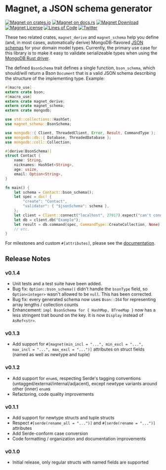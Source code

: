 # Magnet, a JSON schema generator

[![Magnet on crates.io](https://img.shields.io/crates/v/magnet_schema.svg)](https://crates.io/crates/magnet_schema)
[![Magnet on docs.rs](https://docs.rs/magnet_schema/badge.svg)](https://docs.rs/magnet_schema)
[![Magnet Download](https://img.shields.io/crates/d/magnet_schema.svg)](https://crates.io/crates/magnet_schema)
[![Magnet License](https://img.shields.io/badge/license-MIT-blue.svg)](https://github.com/H2CO3/magnet/blob/master/LICENSE.txt)
[![Lines of Code](https://tokei.rs/b1/github/H2CO3/magnet)](https://github.com/Aaronepower/tokei)
[![Twitter](https://img.shields.io/badge/twitter-@H2CO3_iOS-blue.svg?style=flat&colorB=64A5DE&label=Twitter)](http://twitter.com/H2CO3_iOS)

These two related crates, `magnet_derive` and `magnet_schema` help you define (and, in most cases, automatically derive) MongoDB-flavored [JSON schemas](https://docs.mongodb.com/manual/reference/operator/query/jsonSchema/#extensions) for your domain model types. Currently, the primary use case for this library is to make it easy to validate serializeable types when using the [MongoDB Rust driver](https://docs.rs/mongodb/).

The defined `BsonSchema` trait defines a single function, `bson_schema`, which should/will return a Bson `Document` that is a valid JSON schema describing the structure of the implementing type. Example:

```rust
#[macro_use]
extern crate bson;
#[macro_use]
extern crate magnet_derive;
extern crate magnet_schema;
extern crate mongodb;

use std::collections::HashSet;
use magnet_schema::BsonSchema;

use mongodb::{ Client, ThreadedClient, Error, Result, CommandType };
use mongodb::db::{ Database, ThreadedDatabase };
use mongodb::coll::Collection;

#[derive(BsonSchema)]
struct Contact {
    name: String,
    nicknames: HashSet<String>,
    age: usize,
    email: Option<String>,
}

fn main() {
    let schema = Contact::bson_schema();
    let spec = doc! {
        "create": "Contact",
        "validator": { "$jsonSchema": schema },
    };
    let client = Client::connect("localhost", 27017).expect("can't connect to mongod");
    let db = client.db("Example");
    let result = db.command(spec, CommandType::CreateCollection, None).expect("network error");
    // etc.
}
```

For milestones and custom `#[attributes]`, please see the [documentation](https://docs.rs/magnet_schema).

## Release Notes

### v0.1.4

* Unit tests and a test suite have been added.
* Bug fix: `Option::bson_schema()` didn't handle the `bsonType` field, so `Option<integer>` wasn't allowed to be `null`. This has been corrected.
* Bug fix: every generated schema now uses `Bson::I64` for representing array lengths / collection counts
* Enhancement: `impl BsonSchema for { HashMap, BTreeMap }` now has a less stringent trait bound on the key. It is now `Display` instead of `AsRef<str>`.

### v0.1.3

* Add support for `#[magnet(min_incl = "...", min_excl = "...", max_incl = "...", max_excl = "...")]` attributes on struct fields (named as well as newtype and tuple)

### v0.1.2

* Add support for `enum`s, respecting Serde's tagging conventions (untagged/external/internal/adjacent), except newtype variants around other (inner) `enum`s
* Refactoring, code quality improvements

### v0.1.1

* Add support for newtype structs and tuple structs
* Respect `#[serde(rename_all = "...")]` and `#[serde(rename = "...")]` attributes
* Add Serde-conform case conversion
* Code formatting / organization and documentation improvements

### v0.1.0

* Initial release, only regular structs with named fields are supported
